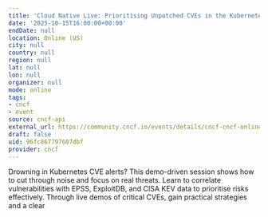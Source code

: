 ```yaml
---
title: 'Cloud Native Live: Prioritising Unpatched CVEs in the Kubernetes Ecosystem'
date: '2025-10-15T16:00:00+00:00'
endDate: null
location: Online (US)
city: null
country: null
region: null
lat: null
lon: null
organizer: null
mode: online
tags:
- cncf
- event
source: cncf-api
external_url: https://community.cncf.io/events/details/cncf-cncf-online-programs-presents-cloud-native-live-prioritising-unpatched-cves-in-the-kubernetes-ecosystem/
draft: false
uid: 96fc867797607dbf
provider: cncf
---
```

Drowning in Kubernetes CVE alerts? This demo-driven session shows how to cut through noise and focus on real threats. Learn to correlate vulnerabilities with EPSS, ExploitDB, and CISA KEV data to prioritise risks effectively. Through live demos of critical CVEs, gain practical strategies and a clear
